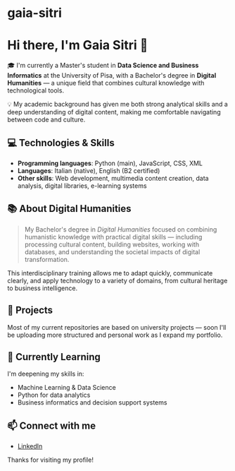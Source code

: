 # gaia-sitri

# Hi there, I'm Gaia Sitri 👋

🎓 I'm currently a Master's student in **Data Science and Business Informatics** at the University of Pisa, with a Bachelor's degree in **Digital Humanities** — a unique field that combines cultural knowledge with technological tools.

💡 My academic background has given me both strong analytical skills and a deep understanding of digital content, making me comfortable navigating between code and culture.

## 💻 Technologies & Skills

- **Programming languages**: Python (main), JavaScript, CSS, XML  
- **Languages**: Italian (native), English (B2 certified)  
- **Other skills**: Web development, multimedia content creation, data analysis, digital libraries, e-learning systems

## 📚 About Digital Humanities

> My Bachelor's degree in *Digital Humanities* focused on combining humanistic knowledge with practical digital skills — including processing cultural content, building websites, working with databases, and understanding the societal impacts of digital transformation.

This interdisciplinary training allows me to adapt quickly, communicate clearly, and apply technology to a variety of domains, from cultural heritage to business intelligence.

## 📌 Projects

Most of my current repositories are based on university projects — soon I'll be uploading more structured and personal work as I expand my portfolio.

## 🚀 Currently Learning

I'm deepening my skills in:
- Machine Learning & Data Science
- Python for data analytics
- Business informatics and decision support systems

## 📫 Connect with me

- [LinkedIn](https://www.linkedin.com/in/gaia-sitri-3025b8354)

Thanks for visiting my profile!
